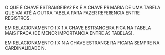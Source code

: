 O QUE É CHAVE ESTRANGEIRA?
FK É A CHAVE PRIMÁRIA DE UMA TABELA QUE VAI ATÉ A OUTRA TABELA 
PARA FAZER REFERENCIA ENTRE REGISTROS.

EM RELACIONAMENTO 1 X 1 A CHAVE ESTRANGEIRA FICA NA TABELA MAIS FRACA (DE MENOR IMPORTANCIA ENTRE AS TABELAS).

EM RELACIONAMENTO 1 X N A CHAVE ESTRANGEIRA FICARA SEMPRE NA CARDINALIDADE N.





